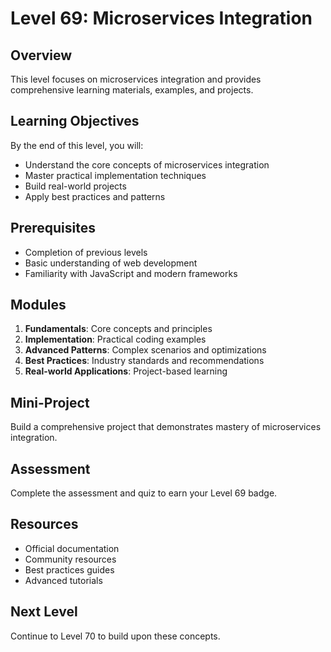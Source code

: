 # Level 69: Microservices Integration

## Overview
This level focuses on microservices integration and provides comprehensive learning materials, examples, and projects.

## Learning Objectives
By the end of this level, you will:
- Understand the core concepts of microservices integration
- Master practical implementation techniques
- Build real-world projects
- Apply best practices and patterns

## Prerequisites
- Completion of previous levels
- Basic understanding of web development
- Familiarity with JavaScript and modern frameworks

## Modules
1. **Fundamentals**: Core concepts and principles
2. **Implementation**: Practical coding examples
3. **Advanced Patterns**: Complex scenarios and optimizations
4. **Best Practices**: Industry standards and recommendations
5. **Real-world Applications**: Project-based learning

## Mini-Project
Build a comprehensive project that demonstrates mastery of microservices integration.

## Assessment
Complete the assessment and quiz to earn your Level 69 badge.

## Resources
- Official documentation
- Community resources
- Best practices guides
- Advanced tutorials

## Next Level
Continue to Level 70 to build upon these concepts.
